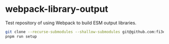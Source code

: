 # webpack-library-output

Test repository of using Webpack to build ESM output libraries.

```bash
git clone --recurse-submodules --shallow-submodules git@github.com:fi3ework/webpack-library-output.git
pnpm run setup
```
